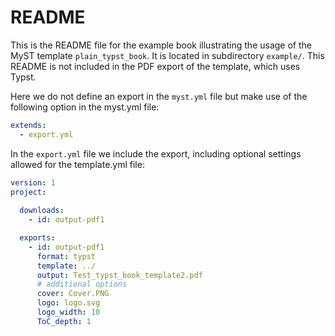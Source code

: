 #  README

This is the README file for the example book illustrating the usage of the MyST template `plain_typst_book`. It is located in subdirectory `example/`. This README is not included in the PDF export of the template, which uses Typst.

Here we do not define an export in the `myst.yml` file but make use of the following option in the myst.yml file:

```yml
extends:
  - export.yml
```

In the `export.yml` file we include the export, including optional settings allowed for the template.yml file:

```yml
version: 1
project:
      
  downloads:
    - id: output-pdf1

  exports:
    - id: output-pdf1
      format: typst
      template: ../
      output: Test_typst_book_template2.pdf
      # additional options
      cover: Cover.PNG
      logo: logo.svg
      logo_width: 10
      ToC_depth: 1
```